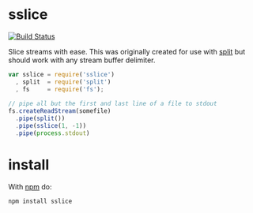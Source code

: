 sslice
======

[![Build Status](https://travis-ci.org/dstokes/sslice.png)](https://travis-ci.org/dstokes/sslice)

Slice streams with ease. This was originally created for use with [split](http://github.com/dominictarr/split) but
should work with any stream buffer delimiter.

``` js
var sslice = require('sslice')
  , split  = require('split')
  , fs     = require('fs');
  
// pipe all but the first and last line of a file to stdout
fs.createReadStream(somefile)
  .pipe(split())
  .pipe(sslice(1, -1))
  .pipe(process.stdout)
```

install
=======

With [npm](http://npmjs.org) do:

```
npm install sslice
```
